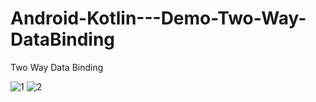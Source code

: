 # Android-Kotlin---Demo-Two-Way-DataBinding

Two Way Data Binding 

![1](https://github.com/VaibhavMojidra/Android-Kotlin---Demo-Two-Way-DataBinding/blob/master/screenshots/1.png)
![2](https://github.com/VaibhavMojidra/Android-Kotlin---Demo-Two-Way-DataBinding/blob/master/screenshots/2.png)
